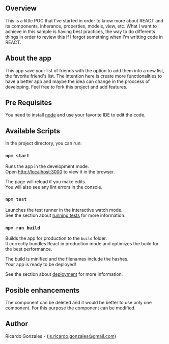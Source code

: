 ## Overview

This is a little POC that I've started in order to know more about REACT and its components, inherance, properties, models, view, etc. What I want to achieve in this sample is having best practices, the way to do differents things in order to review this if I forgot something when I'm writting code in REACT.

## About the app

This app save your list of friends with the option to add them into a new list, the favorite friend's list. The intention here is create more functionalities to have a better app and maybe the idea can change in the proccess of developing. Feel free to fork this project and add features.

## Pre Requisites

You need to install [node](https://nodejs.org/en/download/) and use your favorite IDE to edit the code.

## Available Scripts

In the project directory, you can run:

### `npm start`

Runs the app in the development mode.<br>
Open [http://localhost:3000](http://localhost:3000) to view it in the browser.

The page will reload if you make edits.<br>
You will also see any lint errors in the console.

### `npm test`

Launches the test runner in the interactive watch mode.<br>
See the section about [running tests](#running-tests) for more information.

### `npm run build`

Builds the app for production to the `build` folder.<br>
It correctly bundles React in production mode and optimizes the build for the best performance.

The build is minified and the filenames include the hashes.<br>
Your app is ready to be deployed!

See the section about [deployment](#deployment) for more information.


## Posible enhancements

The component <FriendsListFavorites> can be deleted and it would be better to use only one component. For this purpose the <FriendsList> component can be modified.

## Author
Ricardo Gonzales - (js.ricardo.gonzales@gmail.com)